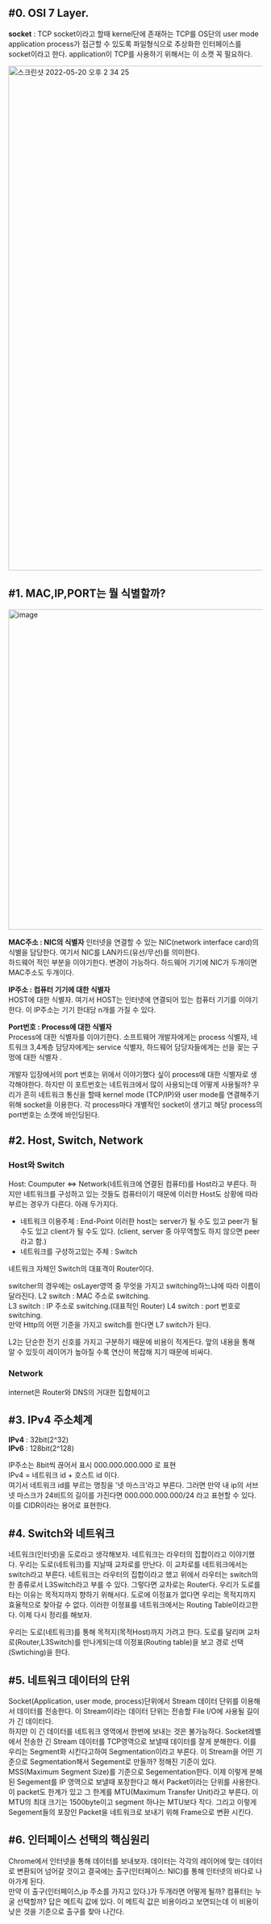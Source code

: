 ## #0. OSI 7 Layer. 

**socket** : TCP socket이라고 할때 kernel단에 존재하는 TCP를 OS단의 user mode application process가 접근할 수 있도록 파일형식으로 추상화한 인터페이스를 socket이라고 한다. application이 TCP를 사용하기 위해서는 이 소캣 꼭 필요하다.  

<img width="1000" alt="스크린샷 2022-05-20 오후 2 34 25" src="https://user-images.githubusercontent.com/78134917/169457704-1ed08b1f-421d-4a7b-9c2d-d5beccc17d2f.png">

## #1. MAC,IP,PORT는 뭘 식별할까?  
<img width="635" alt="image" src="https://user-images.githubusercontent.com/78134917/170925000-6ff9b320-c2d5-49c7-a52b-9f20c842b589.png">


**MAC주소 : NIC의 식별자**
인터넷을 연결할 수 있는 NIC(network interface card)의 식별을 담당한다. 여기서 NIC를 LAN카드(유선/무선)를 의미한다.   
하드웨어 적인 부분을 이야기한다. 변경이 가능하다. 하드웨어 기기에 NIC가 두개이면 MAC주소도 두개이다.
  
**IP주소 : 컴퓨터 기기에 대한 식별자**  
HOST에 대한 식별자. 여기서 HOST는 인터넷에 연결되어 있는 컴퓨터 기기를 이야기한다. 이 IP주소는 기기 한대당 n개를 가질 수 있다.   
  
**Port번호 :  Process에 대한 식별자**   
Process에 대한 식별자를 이야기한다. 소프트웨어 개발자에게는 process 식별자, 네트워크 3,4계층 담당자에게는 service 식별자, 하드웨어 담당자들에게는 선을 꽂는 구멍에 대한 식별자 .   

개발자 입장에서의 port 번호는 위에서 이야기했다 싶이 process에 대한 식별자로 생각해야한다. 하지만 이 포트번호는 네트워크에서 많이 사용되는데 어떻게 사용될까? 우리가 흔히 네트워크 통신을 할때 kernel mode (TCP/IP)와 user mode를 연결해주기 위해 socket을 이용한다. 각 process마다 개별적인 socket이 생기고 해당 process의 port번호는 소캣에 바인딩된다.

## #2. Host, Switch, Network
### Host와 Switch
Host: Coumputer <=> Network(네트워크에 연결된 컴퓨터)를 Host라고 부른다. 하지만 네트워크를 구성하고 있는 것들도 컴퓨터이기 때문에 이러한 Host도 상황에 따라 부르는 경우가 다른다. 아래 두가지다.
- 네트워크 이용주체 : End-Point 이러한 host는 server가 될 수도 있고 peer가 될 수도 있고 client가 될 수도 있다. (client, server 중 아무역할도 하지 않으면 peer라고 함.)
- 네트워크를 구성하고있는 주체 : Switch  

 네트워크 자체인 Switch의 대표격이 Router이다.   
 
 switcher의 경우에는 osLayer영역 중 무엇을 가지고 switching하느냐에 따라 이름이 달라진다. 
 L2 switch : MAC 주소로 switching.   
 L3 switch : IP 주소로 switching.(대표적인 Router)
 L4 switch : port 번호로 switching.  
 만약 Http의 어떤 기준을 가지고 switch를 한다면 L7 switch가 된다.  
 
 L2는 단순한 전기 신호를 가지고 구분하기 때문에 비용이 적게든다. 앞의 내용을 통해 알 수 있듯이 레이어가 높아질 수록 연산이 복잡해 지기 때문에 비싸다. 


### Network
internet은 Router와 DNS의 거대한 집합체이고
  
## #3. IPv4 주소체계   
**IPv4** : 32bit(2^32)   
**IPv6** : 128bit(2^128)  

IP주소는 8bit씩 끊어서 표시 000.000.000.000 로 표현  
IPv4 = 네트워크 id + 호스트 id 이다.  
여기서 네트워크 id를 부르는 명칭을 '넷 마스크'라고 부른다. 그러면 만약 내 ip의 서브넷 마스크가 24비트의 길이를 가진다면 000.000.000.000/24 라고 표현할 수 있다. 이를 CIDR이라는 용어로 표현한다.


## #4. Switch와 네트워크  
네트워크(인터넷)을 도로라고 생각해보자. 네트워크는 라우터의 집합이라고 이야기했다. 우리는 도로(네트워크)를 지날때 교차로를 만난다. 이 교차로를 네트워크에서는 switch라고 부른다. 네트워크는 라우터의 집합이라고 했고 위에서 라우터는 switch의 한 종류로서 L3Switch라고 부를 수 있다. 그렇다면 교차로는 Router다. 우리가 도로를 타는 이유는 목적지까지 향하기 위해서다. 도로에 이정표가 없다면 우리는 목적지까지 효율적으로 찾아갈 수 없다. 이러한 이정표를 네트워크에서는 Routing Table이라고한다. 이제 다시 정리를 해보자.  
  
우리는 도로(네트워크)를 통해 목적지(목적Host)까지 가려고 한다. 도로를 달리며 교차로(Router,L3Switch)를 만나게되는데 이정표(Routing table)을 보고 경로 선택(Swtiching)을 한다. 

## #5. 네트워크 데이터의 단위
Socket(Application, user mode, process)단위에서 Stream 데이터 단위를 이용해서 데이터를 전송한다. 이 Stream이라는 데이터 단위는 전송할 File I/O에 사용될 길이가 긴 데이터다.  
하지만 이 긴 데이터를 네트워크 영역에서 한번에 보내는 것은 불가능하다. Socket레벨에서 전송한 긴 Stream 데이터를 TCP영역으로 보낼때 데이터를 잘게 분해한다. 이를 우리는 Segment화 시킨다고하여 Segmentation이라고 부른다. 이 Stream을 어떤 기준으로 Segmentation해서 Segement로 만들까? 정해진 기준이 있다. MSS(Maximum Segment Size)를 기준으로 Segementation한다. 이제 이렇게 분해된 Segement를 IP 영역으로 보낼때 포장한다고 해서 Packet이라는 단위를 사용한다. 이 packet도 한계가 있고 그 한계를 MTU(Maximum Transfer Unit)라고 부른다. 이 MTU의 최대 크기는 1500byte이고 segment 하나는 MTU보다 작다. 그리고 이렇게 Segement들의 포장인 Packet을 네트워크로 보내기 위해 Frame으로 변환 시킨다.


## #6. 인터페이스 선택의 핵심원리  
Chrome에서 인터넷을 통해 데이터를 보내보자. 데이터는 각각의 레이어에 맞는 데이터로 변환되어 넘어갈 것이고 결국에는 출구(인터페이스: NIC)를 통해 인터넷의 바다로 나아가게 된다.  
만약 이 출구(인터페이스,ip 주소를 가지고 있다.)가 두개라면 어떻게 될까? 컴퓨터는 누굴 선택할까? 답은 메트릭 값에 있다. 이 메트릭 값은 비용이라고 보면되는데 이 비용이 낮은 것을 기준으로 출구를 찾아 나간다.  
  
  


